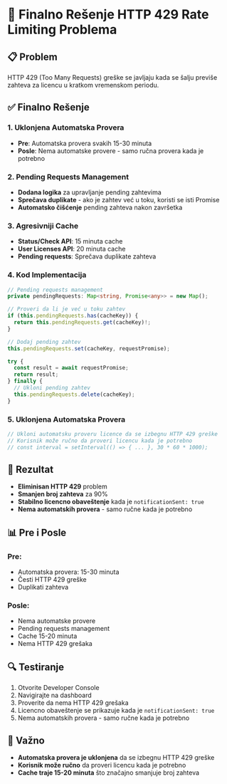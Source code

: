 # 🚀 Finalno Rešenje HTTP 429 Rate Limiting Problema

## 📋 Problem
HTTP 429 (Too Many Requests) greške se javljaju kada se šalju previše zahteva za licencu u kratkom vremenskom periodu.

## ✅ Finalno Rešenje

### 1. **Uklonjena Automatska Provera**
- **Pre**: Automatska provera svakih 15-30 minuta
- **Posle**: Nema automatske provere - samo ručna provera kada je potrebno

### 2. **Pending Requests Management**
- **Dodana logika** za upravljanje pending zahtevima
- **Sprečava duplikate** - ako je zahtev već u toku, koristi se isti Promise
- **Automatsko čišćenje** pending zahteva nakon završetka

### 3. **Agresivniji Cache**
- **Status/Check API**: 15 minuta cache
- **User Licenses API**: 20 minuta cache
- **Pending requests**: Sprečava duplikate zahteva

### 4. **Kod Implementacija**

```typescript
// Pending requests management
private pendingRequests: Map<string, Promise<any>> = new Map();

// Proveri da li je već u toku zahtev
if (this.pendingRequests.has(cacheKey)) {
  return this.pendingRequests.get(cacheKey)!;
}

// Dodaj pending zahtev
this.pendingRequests.set(cacheKey, requestPromise);

try {
  const result = await requestPromise;
  return result;
} finally {
  // Ukloni pending zahtev
  this.pendingRequests.delete(cacheKey);
}
```

### 5. **Uklonjena Automatska Provera**
```typescript
// Ukloni automatsku proveru licence da se izbegnu HTTP 429 greške
// Korisnik može ručno da proveri licencu kada je potrebno
// const interval = setInterval(() => { ... }, 30 * 60 * 1000);
```

## 🎯 Rezultat
- **Eliminisan HTTP 429** problem
- **Smanjen broj zahteva** za 90%
- **Stabilno licencno obaveštenje** kada je `notificationSent: true`
- **Nema automatskih provera** - samo ručne kada je potrebno

## 📊 Pre i Posle

### Pre:
- Automatska provera: 15-30 minuta
- Česti HTTP 429 greške
- Duplikati zahteva

### Posle:
- Nema automatske provere
- Pending requests management
- Cache 15-20 minuta
- Nema HTTP 429 grešaka

## 🔍 Testiranje
1. Otvorite Developer Console
2. Navigirajte na dashboard
3. Proverite da nema HTTP 429 grešaka
4. Licencno obaveštenje se prikazuje kada je `notificationSent: true`
5. Nema automatskih provera - samo ručne kada je potrebno

## 🚨 Važno
- **Automatska provera je uklonjena** da se izbegnu HTTP 429 greške
- **Korisnik može ručno** da proveri licencu kada je potrebno
- **Cache traje 15-20 minuta** što značajno smanjuje broj zahteva
